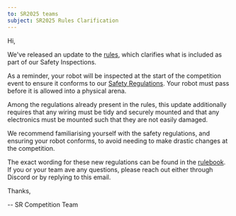 ```yaml
---
to: SR2025 teams
subject: SR2025 Rules Clarification
---
```


Hi,

We've released an update to the [rules][rulebook], which clarifies what is included as part of our Safety Inspections.

As a reminder, your robot will be inspected at the start of the competition event to ensure it conforms to our [Safety Regulations](https://studentrobotics.org/docs/rules/safety_regulations). Your robot must pass before it is allowed into a physical arena.

Among the regulations already present in the rules, this update additionally requires that any wiring must be tidy and securely mounted and that any electronics must be mounted such that they are not easily damaged.

We recommend familiarising yourself with the safety regulations, and ensuring your robot conforms, to avoid needing to make drastic changes at the competition.

The exact wording for these new regulations can be found in the [rulebook][rulebook]. If you or your team ave any questions, please reach out either through Discord or by replying to this email.

Thanks,

-- SR Competition Team

[rulebook]: https://studentrobotics.org/docs/rules/
